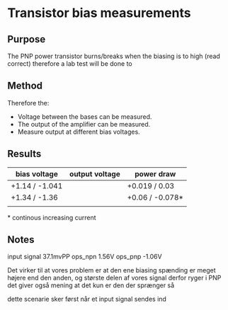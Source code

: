 # Transistor bias measurements

## Purpose

The PNP power transistor burns/breaks when the biasing is to high (read correct)
therefore a lab test will be done to  

## Method

Therefore the:
- Voltage between the bases can be measured.
- The output of the amplifier can be measured.
- Measure output at different bias voltages.


## Results
|bias voltage|output voltage| power draw |
|------------|--------------| -------- |
| +1.14  / -1.041 | | +0.019 / 0.03|
| +1.34 / -1.36 | | +0.06 / -0.078*| 
|  | | | 

\* continous increasing current


## Notes
input signal 37.1mvPP
ops_npn 1.56V
ops_pnp -1.06V

Det virker til at vores problem er at den ene biasing spænding er meget højere end den anden, og største delen af vores signal derfor ryger i PNP det giver også mening at det kun er den der sprænger så

dette scenarie sker først når et input signal sendes ind